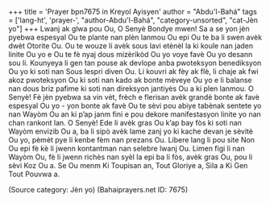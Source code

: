 +++
title = 'Prayer bpn7675 in Kreyol Ayisyen'
author = "Abdu'l-Bahá"
tags = ['lang-ht', 'prayer-', "author-Abdu'l-Bahá", "category-unsorted", "cat-Jèn yo"]
+++
Lwanj ak glwa pou Ou, O Senyè Bondye mwen! Sa a se yon jèn pyebwa espesyal Ou te plante nan plèn lanmou Ou epi Ou te ba li swen avèk dwèt Otorite Ou. Ou te wouze li avèk sous lavi etènèl la ki koule nan jaden linite Ou yo e Ou te fè nyaj dous mizèrikòd Ou yo voye favè Ou yo desann sou li. Kounyeya li gen tan pouse ak devlope anba pwoteksyon benediksyon Ou yo ki soti nan Sous lespri diven Ou. Li kouvri ak fèy ak flè, li chaje ak fwi akoz pwoteksyon Ou ki soti nan kado ak bonte mèveye Ou yo e li balanse nan dous briz pafime ki soti nan direksyon jantiyès Ou a ki plen lanmou.
O Senyè! Fè jèn pyebwa sa vin vèt, frèch e flerisan avèk grandè bonte ak favè espesyal Ou yo - yon bonte ak favè Ou te sèvi pou abiye tabènak sentete yo nan Wayòm Ou an ki p’ap janm fini e pou dekore manifestasyon linite yo nan chan rankont lan.
O Senyè! Ede li avèk gras Ou k’ap bay fòs ki soti nan Wayòm envizib Ou a, ba li sipò avèk lame zanj yo ki kache devan je sèvitè Ou yo, pèmèt pye li kenbe fèm nan prezans Ou. Libere lang li pou site Non Ou epi fè kè li jwenn kontantman nan selebre lwanj Ou. Limen figi li nan Wayòm Ou, fè li jwenn richès nan syèl la epi ba li fòs, avèk gras Ou, pou li sèvi Koz Ou a.
Se Ou menm Ki Toupisan an, Tout Gloriye a, Sila a Ki Gen Tout Pouvwa a.

(Source category: Jèn yo)
(Bahaiprayers.net ID: 7675)

